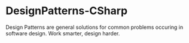 # DesignPatterns-CSharp
Design Patterns are general solutions for common problems occuring in software design. 
Work smarter, design harder.
